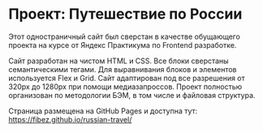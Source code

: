 # Проект: Путешествие по России

Этот одностраничный сайт был сверстан в качестве обущающего проекта на курсе от Яндекс Практикума по Frontend разработке.

Сайт разработан на чистом HTML и CSS. Все блоки сверстаны семантическими тегами. Для выравнивания блоков и элементов используется Flex и Grid. Сайт адаптирован под все разрешения от 320px до 1280px при помощи медиазапроссов. Проект полностью организован по методологии БЭМ, в том числе и файловая структура. 

Страница размещена на GitHub Pages и доступна тут: https://fibez.github.io/russian-travel/
